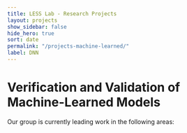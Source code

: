 ```yaml
---
title: LESS Lab - Research Projects
layout: projects
show_sidebar: false
hide_hero: true
sort: date
permalink: "/projects-machine-learned/"
label: DNN
---
```


# Verification and Validation of Machine-Learned Models

Our group is currently leading work in the following areas:
